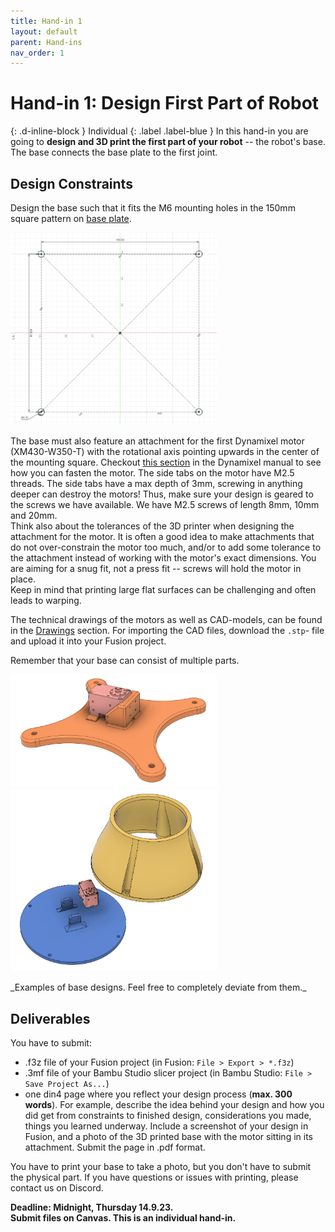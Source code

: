 ```yaml
---
title: Hand-in 1
layout: default
parent: Hand-ins
nav_order: 1
---
```


# Hand-in 1: Design First Part of Robot
{: .d-inline-block }
Individual
{: .label .label-blue } 
In this hand-in you are going to **design and 3D print the first part of your robot** -- the robot's base. The base connects the base plate to the first joint.

## Design Constraints
Design the base such that it fits the M6 mounting holes in the 150mm square pattern on [base plate](https://frdedynamics.github.io/ADA526/docs/project.html#base-plate).

<a href="../../assets/images/mounting_square_sketch.png" width="330">
    <img 
        src="../../assets/images/mounting_square_sketch.png"  width="330">
</a>

The base must also feature an attachment for the first Dynamixel motor (XM430-W350-T) with the rotational axis pointing upwards in the center of the mounting square.
Checkout [this section](https://emanual.robotis.com/docs/en/dxl/x/xm430-w350/#custom-frame-assembly) in the Dynamixel manual to see how you can fasten the motor.
The side tabs on the motor have M2.5 threads. The side tabs have a max depth of 3mm, screwing in anything deeper can destroy the motors! Thus, make sure your design is geared to the screws we have available. We have M2.5 screws of length 8mm, 10mm and 20mm.  
Think also about the tolerances of the 3D printer when designing the attachment for the motor. It is often a good idea to make attachments that do not over-constrain the motor too much, and/or to add some tolerance to the attachment instead of working with the motor's exact dimensions. You are aiming for a snug fit, not a press fit -- screws will hold the motor in place.  
Keep in mind that printing large flat surfaces can be challenging and often leads to warping.

The technical drawings of the motors as well as CAD-models, can be found in the [Drawings](https://emanual.robotis.com/docs/en/dxl/x/xm430-w350/#drawings) section. For importing the CAD files, download the ```.stp```- file and upload it into your Fusion project.

Remember that your base can consist of multiple parts. 

<p float="center">
  <img src="../../assets/images/example_base.png" width="330" />
  <img src="../../assets/images/example_base_2.png" width="330" /> 
</p>
 _Examples of base designs. Feel free to completely deviate from them._


## Deliverables
You have to submit:
- .f3z file of your Fusion project (in Fusion: ```File > Export > *.f3z```)
- .3mf file of your Bambu Studio slicer project (in Bambu Studio: ```File > Save Project As...```)
- one din4 page where you reflect your design process (**max. 300 words**). For example, describe the idea behind your design and how you did get from constraints to finished design, considerations you made, things you learned underway. Include a screenshot of your design in Fusion, and a photo of the 3D printed base with the motor sitting in its attachment. Submit the page in .pdf format.

You have to print your base to take a photo, but you don't have to submit the physical part. If you have questions or issues with printing, please contact us on Discord.



**Deadline: Midnight, Thursday 14.9.23.**  
**Submit files on Canvas. This is an individual hand-in.**

